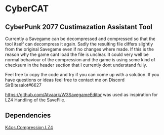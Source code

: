 # CyberCAT
CyberPunk 2077 Custimazation Assistant Tool
--------
Currently a Savegame can be decompressed and compressed so that the tool itself can decompress it again. Sadly the resulting file differs slightly from the original Savegame even if no changes where made. If this is the reason why the game cant load the file is unclear. It could very well be normal behaviour of the compression and the game is using some kind of checksum in the header section that I currently dont understand fully.

Feel free to copy the code and try if you can come up with a solution.
If you have questions or ideas feel free to contact me on Discord SirBitesalot#6627

https://github.com/Atvaark/W3SavegameEditor was used as inspiration for LZ4 Handling of the SaveFile.

Dependencies
--------
[K4os.Compression.LZ4][0]

[0]:https://github.com/MiloszKrajewski/K4os.Compression.LZ4
